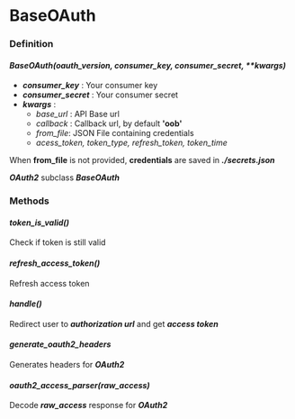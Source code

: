 BaseOAuth
==========

### **Definition**

#### *BaseOAuth(oauth_version, consumer_key, consumer_secret, \*\*kwargs)*

* ***consumer_key*** : Your consumer key
* ***consumer_secret*** : Your consumer secret
* ***kwargs*** :
    - *base_url* : API Base url
    - *callback* : Callback url, by default **'oob'**
    - *from_file*: JSON File containing credentials
    - *acess_token, token_type, refresh_token, token_time* 

When **from_file** is not provided, **credentials** are saved in ***./secrets.json***

***OAuth2*** subclass ***BaseOAuth***

### **Methods**

#### *token_is_valid()*
Check if token is still valid

#### *refresh_access_token()*
Refresh access token

#### *handle()*
Redirect user to ***authorization url*** and get ***access token***

#### *generate_oauth2_headers*
Generates headers for ***OAuth2***

#### *oauth2_access_parser(raw_access)*
Decode ***raw_access*** response for ***OAuth2*** 
